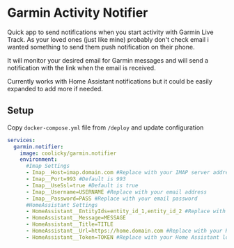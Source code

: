 # Garmin Activity Notifier

Quick app to send notifications when you start activity with Garmin Live Track.
As your loved ones (just like mine) probably don't check email i wanted something to send them push notification on their phone.

It will monitor your desired email for Garmin messages and will send a notification with the link when the email is received.

Currently works with Home Assistant notifications but it could be easily expanded to add more if needed.

## Setup

Copy `docker-compose.yml` file from `/deploy` and update configuration

```yml
services:
  garmin.notifier:
    image: coolicky/garmin.notifier
    environment:
      #Imap Settings
      - Imap__Host=imap.domain.com #Replace with your IMAP server address
      - Imap__Port=993 #Default is 993 
      - Imap__UseSsl=true #Default is true
      - Imap__Username=USERNAME #Replace with your email address
      - Imap__Password=PASS #Replace with your email password
      #HomeAssistant Settings
      - HomeAssistant__EntityIds=entity_id_1,entity_id_2 #Replace with your Home Assistant entity IDs (basically the mobile devices)
      - HomeAssistant__Message=MESSAGE
      - HomeAssistant__Title=TITLE
      - HomeAssistant__Url=https://home.domain.com #Replace with your Home Assistant URL
      - HomeAssistant__Token=TOKEN #Replace with your Home Assistant long-lived access token
```
